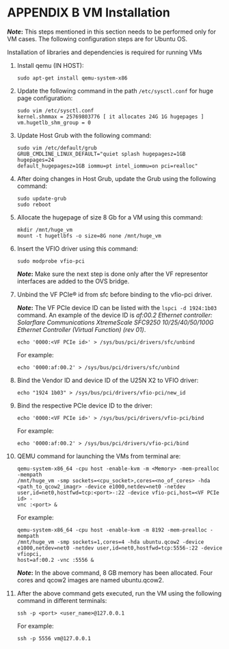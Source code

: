 # APPENDIX B VM Installation

***Note*:** This steps mentioned in this section needs to be performed only for VM cases. The following configuration steps are for Ubuntu OS.

Installation of libraries and dependencies is required for running VMs

1. Install qemu (IN HOST):

   ```
   sudo apt-get install qemu-system-x86
   ```

2. Update the following command in the path `/etc/sysctl.conf` for huge page configuration:

   ```
   sudo vim /etc/sysctl.conf
   kernel.shmmax = 25769803776 [ it allocates 24G 1G hugepages ]
   vm.hugetlb_shm_group = 0
   ```

   [//]: # (sometimes, "hugepage" is used. check for consistency, such as step 5 below)

3. Update Host Grub with the following command:

   ```
   sudo vim /etc/default/grub
   GRUB_CMDLINE_LINUX_DEFAULT="quiet splash hugepagesz=1GB hugepages=24
   default_hugepagesz=1GB iommu=pt intel_iommu=on pci=realloc"
   ```

4. After doing changes in Host Grub, update the Grub using the following command:

   ```
   sudo update-grub
   sudo reboot
   ```

5. Allocate the hugepage of size 8 Gb for a VM using this command:

   ```
   mkdir /mnt/huge_vm
   mount -t hugetlbfs -o size=8G none /mnt/huge_vm
   ```

6. Insert the VFIO driver using this command:

   ```
   sudo modprobe vfio-pci
   ```

   ***Note*:** Make sure the next step is done only after the VF representor interfaces are added to the OVS bridge.

7. Unbind the VF PCIe® id from sfc before binding to the vfio-pci driver.

   ***Note*:** The VF PCIe device ID can be listed with the `lspci -d 1924:1b03` command. An example of the device ID is *af:00.2 Ethernet controller: Solarflare Communications XtremeScale SFC9250 10/25/40/50/100G Ethernet Controller (Virtual Function) (rev 01)*.

   ```
   echo '0000:<VF PCIe id>' > /sys/bus/pci/drivers/sfc/unbind
   ```

   For example:

   ```
   echo '0000:af:00.2' > /sys/bus/pci/drivers/sfc/unbind
   ```

8. Bind the Vendor ID and device ID of the U25N X2 to VFIO driver:

   ```
   echo "1924 1b03" > /sys/bus/pci/drivers/vfio-pci/new_id
   ```

9. Bind the respective PCIe device ID to the driver:

   ```
   echo '0000:<VF PCIe id>' > /sys/bus/pci/drivers/vfio-pci/bind
   ```

   For example:

   ```
   echo '0000:af:00.2' > /sys/bus/pci/drivers/vfio-pci/bind
   ```

10. QEMU command for launching the VMs from terminal are:

    ```
    qemu-system-x86_64 -cpu host -enable-kvm -m <Memory> -mem-prealloc -mempath
    /mnt/huge_vm -smp sockets=<cpu_socket>,cores=<no_of_cores> -hda
    <path_to_qcow2_imagr> -device e1000,netdev=net0 -netdev
    user,id=net0,hostfwd=tcp:<port>-:22 -device vfio-pci,host=<VF PCIe id> -
    vnc :<port> &
    ```

    For example:

    ```
    qemu-system-x86_64 -cpu host -enable-kvm -m 8192 -mem-prealloc -mempath
    /mnt/huge_vm -smp sockets=1,cores=4 -hda ubuntu.qcow2 -device
    e1000,netdev=net0 -netdev user,id=net0,hostfwd=tcp:5556-:22 -device vfiopci,
    host=af:00.2 -vnc :5556 &
    ```

    ***Note*:** In the above command, 8 GB memory has been allocated. Four cores and qcow2 images are named ubuntu.qcow2.

11. After the above command gets executed, run the VM using the following command in different terminals:

    ```
    ssh -p <port> <user_name>@127.0.0.1
    ```

    For example:

    ```
    ssh -p 5556 vm@127.0.0.1
    ```

